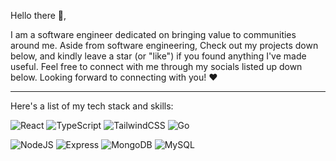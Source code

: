 Hello there 👋,

I am a software engineer dedicated on bringing value to communities around me. Aside from software engineering, Check out my projects down below, and kindly leave a star (or "like") if you found anything I've made useful. Feel free to connect with me through my socials listed up down below. Looking forward to connecting with you! ❤️


---


Here's a list of my tech stack and skills:


![React](https://img.shields.io/badge/-React-lightblue?style=for-the-badge)
![TypeScript](https://img.shields.io/badge/-TypeScript-lightblue?style=for-the-badge)
![TailwindCSS](https://img.shields.io/badge/-Tailwindcss-lightblue?style=for-the-badge)
![Go](https://img.shields.io/badge/-Go-lightblue?style=for-the-badge)

![NodeJS](https://img.shields.io/badge/-NodeJS-white?style=for-the-badge)
![Express](https://img.shields.io/badge/-Express-white?style=for-the-badge)
![MongoDB](https://img.shields.io/badge/-Mongodb-white?style=for-the-badge)
![MySQL](https://img.shields.io/badge/-MySql-white?style=for-the-badge)


<!--![https://github-readme-stats.vercel.app/api?username=hafidznaufl&hide=contribs,prs,issues](https://github-readme-stats.vercel.app/api?username=hafidznaufl&hide=contribs,prs,issues)--!>
<!--
**hafidznaufl/hafidznaufl** is a ✨ _special_ ✨ repository because its `README.md` (this file) appears on your GitHub profile.
[![LinkedIn](https://cdn2.iconfinder.com/data/icons/social-media-2285/512/1_Linkedin_unofficial_colored_svg-48.png)](https://www.linkedin.com/in/hafidznaufl/)
[![Instagram](https://cdn2.iconfinder.com/data/icons/social-media-applications/64/social_media_applications_3-instagram-48.png)](https://www.instagram.com/hafidznaufl/)

Here are some ideas to get you started:

- 🔭 I’m currently working on ...
- 🌱 I’m currently learning ...
- 👯 I’m looking to collaborate on ...
- 🤔 I’m looking for help with ...
- 💬 Ask me about ...
- 📫 How to reach me: ...
- 😄 Pronouns: ...
- ⚡ Fun fact: ...
-->
